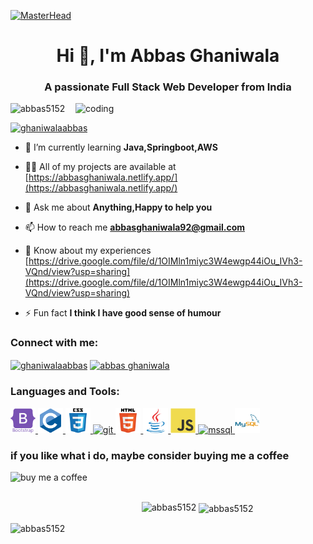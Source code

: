 [![MasterHead](https://dvokhk8ohqhd8.cloudfront.net/assets/engineering_types/full_stack/hero_image-6d2af04d8ff26b2334e0f866b3e3671b8c5e32fca0f4883c2e6a35248e36d77d.svg)](https://rishavchanda.io)
<h1 align="center">Hi 👋, I'm Abbas Ghaniwala</h1>
<h3 align="center">A passionate Full Stack Web Developer from India</h3>
<img align="right"  alt="coding" width="400" src="https://c.tenor.com/2uyENRmiUt0AAAAC/coding.gif">

<p align="left"> <img src="https://komarev.com/ghpvc/?username=abbas5152&label=Profile%20views&color=0e75b6&style=flat" alt="abbas5152" /> </p>

<p align="left"> <a href="https://twitter.com/ghaniwalaabbas" target="blank"><img src="https://img.shields.io/twitter/follow/ghaniwalaabbas?logo=twitter&style=for-the-badge" alt="ghaniwalaabbas" /></a> </p>

- 🌱 I’m currently learning **Java,Springboot,AWS**

- 👨‍💻 All of my projects are available at [https://abbasghaniwala.netlify.app/](https://abbasghaniwala.netlify.app/)

- 💬 Ask me about **Anything,Happy to help you**

- 📫 How to reach me **abbasghaniwala92@gmail.com**

- 📄 Know about my experiences [https://drive.google.com/file/d/1OIMln1miyc3W4ewgp44iOu_IVh3-VQnd/view?usp=sharing](https://drive.google.com/file/d/1OIMln1miyc3W4ewgp44iOu_IVh3-VQnd/view?usp=sharing)

- ⚡ Fun fact **I think I have good sense of humour**

<h3 align="left">Connect with me:</h3>
<p align="left">
<a href="https://twitter.com/ghaniwalaabbas" target="blank"><img align="center" src="https://raw.githubusercontent.com/rahuldkjain/github-profile-readme-generator/master/src/images/icons/Social/twitter.svg" alt="ghaniwalaabbas" height="30" width="40" /></a>
<a href="https://linkedin.com/in/abbas ghaniwala" target="blank"><img align="center" src="https://raw.githubusercontent.com/rahuldkjain/github-profile-readme-generator/master/src/images/icons/Social/linked-in-alt.svg" alt="abbas ghaniwala" height="30" width="40" /></a>
</p>

<h3 align="left">Languages and Tools:</h3>
<p align="left"> <a href="https://getbootstrap.com" target="_blank" rel="noreferrer"> <img src="https://raw.githubusercontent.com/devicons/devicon/master/icons/bootstrap/bootstrap-plain-wordmark.svg" alt="bootstrap" width="40" height="40"/> </a> <a href="https://www.cprogramming.com/" target="_blank" rel="noreferrer"> <img src="https://raw.githubusercontent.com/devicons/devicon/master/icons/c/c-original.svg" alt="c" width="40" height="40"/> </a> <a href="https://www.w3schools.com/css/" target="_blank" rel="noreferrer"> <img src="https://raw.githubusercontent.com/devicons/devicon/master/icons/css3/css3-original-wordmark.svg" alt="css3" width="40" height="40"/> </a> <a href="https://git-scm.com/" target="_blank" rel="noreferrer"> <img src="https://www.vectorlogo.zone/logos/git-scm/git-scm-icon.svg" alt="git" width="40" height="40"/> </a> <a href="https://www.w3.org/html/" target="_blank" rel="noreferrer"> <img src="https://raw.githubusercontent.com/devicons/devicon/master/icons/html5/html5-original-wordmark.svg" alt="html5" width="40" height="40"/> </a> <a href="https://www.java.com" target="_blank" rel="noreferrer"> <img src="https://raw.githubusercontent.com/devicons/devicon/master/icons/java/java-original.svg" alt="java" width="40" height="40"/> </a> <a href="https://developer.mozilla.org/en-US/docs/Web/JavaScript" target="_blank" rel="noreferrer"> <img src="https://raw.githubusercontent.com/devicons/devicon/master/icons/javascript/javascript-original.svg" alt="javascript" width="40" height="40"/> </a> <a href="https://www.microsoft.com/en-us/sql-server" target="_blank" rel="noreferrer"> <img src="https://www.svgrepo.com/show/303229/microsoft-sql-server-logo.svg" alt="mssql" width="40" height="40"/> </a> <a href="https://www.mysql.com/" target="_blank" rel="noreferrer"> <img src="https://raw.githubusercontent.com/devicons/devicon/master/icons/mysql/mysql-original-wordmark.svg" alt="mysql" width="40" height="40"/> </a> </p>

<h3 align="left">if you like what i do, maybe consider buying me a coffee</h3>
<p><a href="https://www.buymeacoffee.com/abbasg"> <img align="left" src="https://cdn.buymeacoffee.com/buttons/v2/default-yellow.png" height="50" width="210" alt="buy me a coffee " /></a></p><br><br>

<p><img align="left" src="https://github-readme-stats.vercel.app/api/top-langs?username=abbas5152&show_icons=true&locale=en&layout=compact" alt="abbas5152" /></p>

<p>&nbsp;<img align="center" src="https://github-readme-stats.vercel.app/api?username=abbas5152&show_icons=true&locale=en" alt="abbas5152" /></p>

<p><img align="center" src="https://github-readme-streak-stats.herokuapp.com/?user=abbas5152&" alt="abbas5152" /></p>


